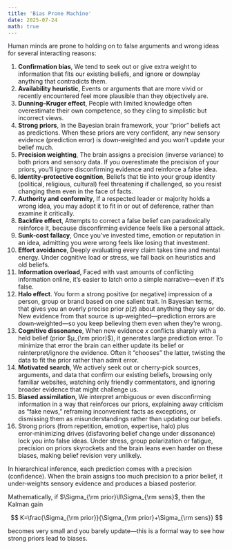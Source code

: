 ```yaml
---
title: 'Bias Prone Machine'
date: 2025-07-24
math: true
---
```


Human minds are prone to holding on to false arguments and wrong ideas for several interacting reasons:

1. **Confirmation bias**, We tend to seek out or give extra weight to information that fits our existing beliefs, and ignore or downplay anything that contradicts them.
1. **Availability heuristic**, Events or arguments that are more vivid or recently encountered feel more plausible than they objectively are.
1. **Dunning–Kruger effect**, People with limited knowledge often overestimate their own competence, so they cling to simplistic but incorrect views.
1. **Strong priors**, In the Bayesian brain framework, your “prior” beliefs act as predictions. When these priors are very confident, any new sensory evidence (prediction error) is down‐weighted and you won’t update your belief much.
1. **Precision weighting**, The brain assigns a precision (inverse variance) to both priors and sensory data. If you overestimate the precision of your priors, you’ll ignore disconfirming evidence and reinforce a false idea.
1. **Identity‑protective cognition**, Beliefs that tie into your group identity (political, religious, cultural) feel threatening if challenged, so you resist changing them even in the face of facts.
1. **Authority and conformity**, If a respected leader or majority holds a wrong idea, you may adopt it to fit in or out of deference, rather than examine it critically.
1. **Backfire effect**, Attempts to correct a false belief can paradoxically reinforce it, because disconfirming evidence feels like a personal attack.
1. **Sunk‐cost fallacy**, Once you’ve invested time, emotion or reputation in an idea, admitting you were wrong feels like losing that investment.
1. **Effort avoidance**, Deeply evaluating every claim takes time and mental energy. Under cognitive load or stress, we fall back on heuristics and old beliefs.
1. **Information overload**, Faced with vast amounts of conflicting information online, it’s easier to latch onto a simple narrative—even if it’s false.
1. **Halo effect**. You form a strong positive (or negative) impression of a person, group or brand based on one salient trait. In Bayesian terms, that gives you an overly precise prior $p(z)$ about anything they say or do.  New evidence from that source is up‑weighted—prediction errors are down‑weighted—so you keep believing them even when they’re wrong.
1. **Cognitive dissonance**, When new evidence $x$ conflicts sharply with a held belief (prior $μ_{\rm prior}$), it generates large prediction error. To minimize that error the brain can either update its belief or reinterpret/ignore the evidence.  Often it “chooses” the latter, twisting the data to fit the prior rather than admit error.
1. **Motivated search**, We actively seek out or cherry‑pick sources, arguments, and data that confirm our existing beliefs, browsing only familiar websites, watching only friendly commentators, and ignoring broader evidence that might challenge us.
1. **Biased assimilation**, We interpret ambiguous or even disconfirming information in a way that reinforces our priors, explaining away criticism as “fake news,” reframing inconvenient facts as exceptions, or dismissing them as misunderstandings rather than updating our beliefs.
1. Strong priors (from repetition, emotion, expertise, halo) plus error‑minimizing drives (disfavoring belief change under dissonance) lock you into false ideas. Under stress, group polarization or fatigue, precision on priors skyrockets and the brain leans even harder on these biases, making belief revision very unlikely.


In hierarchical inference, each prediction comes with a precision (confidence).  When the brain assigns too much precision to a prior belief, it under‑weights sensory evidence and produces a biased posterior.

Mathematically, if $\Sigma_{\rm prior}\ll\Sigma_{\rm sens}$, then the Kalman gain

$$
K=\frac{\Sigma_{\rm prior}}{\Sigma_{\rm prior}+\Sigma_{\rm sens}}
$$

becomes very small and you barely update—this is a formal way to see how strong priors lead to biases.